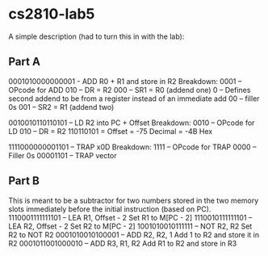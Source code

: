 # cs2810-lab5

A simple description (had to turn this in with the lab):

## Part A

0001010000000001 - ADD R0 + R1 and store in R2
Breakdown:
0001 – OPcode for ADD
010 – DR = R2
000 – SR1 = R0 (addend one)
0 – Defines second addend to be from a register instead of an immediate add
00 – filler 0s
001 – SR2 = R1 (addend two)

0010010110110101 – LD R2 into PC + Offset 
Breakdown:
0010 – OPcode for LD
010 – DR = R2
110110101 = Offset = -75 Decimal = -4B Hex

1111000000001101 – TRAP x0D
Breakdown:
1111 – OPcode for TRAP
0000 – Filler 0s
00001101 – TRAP vector

## Part B

This is meant to be a subtractor for two numbers stored in the two memory slots immediately before the initial instruction (based on PC).
1110001111111101 – LEA R1, Offset - 2
Set R1 to M[PC - 2]
1110010111111101 – LEA R2, Offset - 2
Set R2 to M[PC - 2]
1001010010111111 – NOT R2, R2
Set R2 to NOT R2
0001010010100001 – ADD R2, R2, 1
Add 1 to R2 and store it in R2
0001011001000010 – ADD R3, R1, R2
Add R1 to R2 and store in R3

